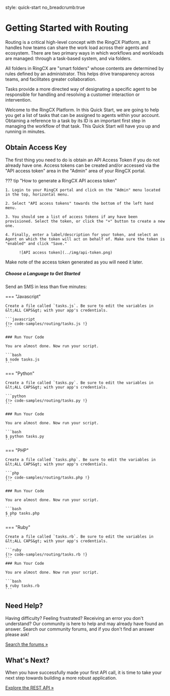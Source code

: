 style: quick-start
no_breadcrumb:true

# Getting Started with Routing

Routing is a critical high-level concept with the RingCX Platform, as it handles how teams can share the work load across their agents and ecosystem. There are two primary ways in which workflows and workloads are managed: through a task-based system, and via folders.

All folders in RingCX are "smart folders" whose contents are determined by rules defined by an administrator. This helps drive transparency across teams, and facilitates greater collaboration.

Tasks provide a more directed way of designating a specific agent to be responsible for handling and resolving a customer interaction or intervention.

Welcome to the RingCX Platform. In this Quick Start, we are going to help you get a list of tasks that can be assigned to agents within your account. Obtaining a reference to a task by its ID is an important first step in managing the workflow of that task. This Quick Start will have you up and running in minutes.

## Obtain Access Key

The first thing you need to do is obtain an API Access Token if you do not already have one. Access tokens can be created and/or accessed via the "API access token" area in the "Admin" area of your RingCX portal.

??? tip "How to generate a RingCX API access token"

    1. Login to your RingCX portal and click on the "Admin" menu located in the top, horizontal menu.

    2. Select "API access tokens" towards the bottom of the left hand menu.

    3. You should see a list of access tokens if any have been provisioned. Select the token, or click the "+" button to create a new one.

    4. Finally, enter a label/description for your token, and select an Agent on which the token will act on behalf of. Make sure the token is "enabled" and click "Save."

          ![API access token](../img/api-token.png)

Make note of the access token generated as you will need it later.

##### Choose a Language to Get Started

Send an SMS in less than five minutes:

=== "Javascript"

    Create a file called `tasks.js`. Be sure to edit the variables in &lt;ALL CAPS&gt; with your app's credentials.

    ```javascript
    {!> code-samples/routing/tasks.js !}
    ```

    ### Run Your Code

    You are almost done. Now run your script.

    ```bash
    $ node tasks.js
    ```

=== "Python"

    Create a file called `tasks.py`. Be sure to edit the variables in &lt;ALL CAPS&gt; with your app's credentials.

    ```python
    {!> code-samples/routing/tasks.py !}
    ```

    ### Run Your Code

    You are almost done. Now run your script.

    ```bash
    $ python tasks.py
    ```

=== "PHP"

    Create a file called `tasks.php`. Be sure to edit the variables in &lt;ALL CAPS&gt; with your app's credentials.

    ```php
    {!> code-samples/routing/tasks.php !}
    ```

    ### Run Your Code

    You are almost done. Now run your script.

    ```bash
    $ php tasks.php
    ```

=== "Ruby"

    Create a file called `tasks.rb`. Be sure to edit the variables in &lt;ALL CAPS&gt; with your app's credentials.

    ```ruby
    {!> code-samples/routing/tasks.rb !}
    ```
    ### Run Your Code

    You are almost done. Now run your script.

    ```bash
    $ ruby tasks.rb
    ```

## Need Help?

Having difficulty? Feeling frustrated? Receiving an error you don't understand? Our community is here to help and may already have found an answer. Search our community forums, and if you don't find an answer please ask!

<a target="_new" href="https://forums.developers.ringcentral.com/search.html?c=72&includeChildren=true&f=&type=question+OR+kbentry+OR+topic&redirect=search%2Fsearch&sort=newest&q=interactions">Search the forums &raquo;</a>

## What's Next?

When you have successfully made your first API call, it is time to take your next step towards building a more robust application.

<a class="btn btn-success btn-lg" href="https://developers.ringcentral.com/engage/api-reference/">Explore the REST API &raquo;</a>
